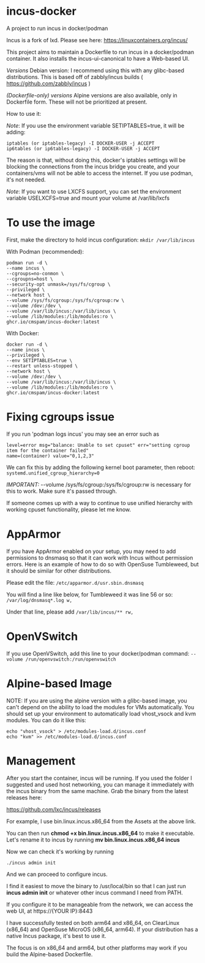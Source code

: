 # incus-docker
A project to run incus in docker/podman

Incus is a fork of lxd. Please see here:
https://linuxcontainers.org/incus/

This project aims to maintain a Dockerfile to run incus in a docker/podman container.
It also installs the incus-ui-canonical to have a Web-based UI.

*Versions*
Debian version: I recommend using this with any glibc-based distributions. This is based off of zabbly/incus builds ( https://github.com/zabbly/incus )

*(Dockerfile-only) versions*
Alpine versions are also available, only in Dockerfile form. These will not be prioritized at present.

How to use it:

*Note*: If you use the environment variable SETIPTABLES=true, it will be adding:
```
iptables (or iptables-legacy) -I DOCKER-USER -j ACCEPT
ip6tables (or ip6tables-legacy) -I DOCKER-USER -j ACCEPT
```

The reason is that, without doing this, docker's iptables settings will be blocking the connections from the incus bridge you create, and your containers/vms will not be able to access the internet. If you use podman, it's not needed.

*Note*: If you want to use LXCFS support, you can set the environment variable USELXCFS=true and mount your volume at /var/lib/lxcfs

# To use the image

First, make the directory to hold incus configuration:
``` mkdir /var/lib/incus ```


With Podman (recommended):
```
podman run -d \
--name incus \
--cgroups=no-conmon \
--cgroupns=host \
--security-opt unmask=/sys/fs/cgroup \
--privileged \
--network host \
--volume /sys/fs/cgroup:/sys/fs/cgroup:rw \
--volume /dev:/dev \
--volume /var/lib/incus:/var/lib/incus \
--volume /lib/modules:/lib/modules:ro \
ghcr.io/cmspam/incus-docker:latest
```
With Docker:

```
docker run -d \
--name incus \
--privileged \
--env SETIPTABLES=true \
--restart unless-stopped \
--network host \
--volume /dev:/dev \
--volume /var/lib/incus:/var/lib/incus \
--volume /lib/modules:/lib/modules:ro \
ghcr.io/cmspam/incus-docker:latest
```

# Fixing cgroups issue

If you run 'podman logs incus' you may see an error such as 
```
level=error msg="balance: Unable to set cpuset" err="setting cgroup item for the container failed"
name=(container) value="0,1,2,3"
```

We can fix this by adding the following kernel boot parameter, then reboot:
 ```systemd.unified_cgroup_hierarchy=0```  

*IMPORTANT:* --volume /sys/fs/cgroup:/sys/fs/cgroup:rw is necessary for this to work. Make sure it's passed through.

If someone comes up with a way to continue to use unified hierarchy with working cpuset functionality, please let me know.

# AppArmor

If you have AppArmor enabled on your setup, you may need to add permissions to dnsmasq so that it can work with Incus without permission errors.  Here is an example of how to do so with OpenSuse Tumbleweed, but it should be similar for other distributions.

Please edit the file:
```/etc/apparmor.d/usr.sbin.dnsmasq```

You will find a line like below, for Tumbleweed it was line 56 or so:
 ```/var/log/dnsmasq*.log w,```

Under that line, please add
 ```/var/lib/incus/** rw,```



# OpenVSwitch

If you use OpenVSwitch, add this line to your docker/podman command:
```--volume /run/openvswitch:/run/openvswitch```

# Alpine-based Image

NOTE: If you are using the alpine version with a glibc-based image, you can't depend on the ability to load the modules for VMs automatically. You should set up your environment to automatically load vhost_vsock and kvm modules. You can do it like this:

```
echo "vhost_vsock" > /etc/modules-load.d/incus.conf
echo "kvm" >> /etc/modules-load.d/incus.conf
```

# Management

After you start the container, incus will be running. If you used the folder I suggested and used host networking, you can manage it immediately with the incus binary from the same machine. Grab the binary from the latest releases here:

https://github.com/lxc/incus/releases

For example, I use bin.linux.incus.x86_64 from the Assets at the above link.

You can then run **chmod +x bin.linux.incus.x86_64** to make it executable. Let's rename it to incus by running  **mv bin.linux.incus.x86_64 incus**

Now we can check it's working by running

```./incus admin init```

And we can proceed to configure incus.

I find it easiest to move the binary to /usr/local/bin so that I can just run **incus admin init** or whatever other incus command I need from PATH.

If you configure it to be manageable from the network, we can access the web UI, at https://{YOUR IP}:8443

I have successfully tested on both arm64 and x86_64, on ClearLinux (x86_64) and OpenSuse MicroOS (x86_64, arm64). If your distribution has a native Incus package, it's best to use it.

The focus is on x86_64 and arm64, but other platforms may work if you build the Alpine-based Dockerfile.
